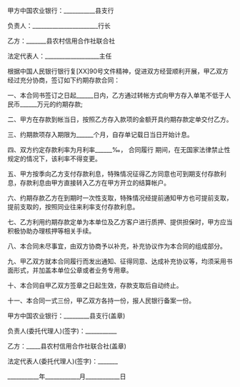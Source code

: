 
 


甲方中国农业银行：___________县支行


负责人：_______________________行长


乙方：_______县农村信用合作社联合社


法定代表人：___________________主任


根据中国人民银行银行复[XX]90号文件精神，促进双方经营顺利开展，甲乙双方经过充分协商，签订如下约期存款合同：


一、本合同书签订之日起______日内，乙方通过转帐方式向甲方存入单笔不低于人民币______万元的约期存款;


二、甲方在存款到帐当日，按照乙方存入款项的金额开具约期存款定单交付乙方。


三、约期款项存入期限为______个月，自存单记载日当日开始计息。


四、双方约定存款利率为月利率______‰，
合同履行
期间，在无国家法律禁止性规定的情况下，该利率不得变更。


五、甲方按季向乙方支付存款利息，特殊情况征得乙方同意也可到期支付存款利息，存款利息由甲方直接转入乙方在甲方开立的结算帐户。


六、约期存款乙方在到期时一次性支取，特殊情况经提前通知甲方也可提前支取，提前支取的，按照同业往来利率支付存款利息。


七、乙方利用约期存款定单为本单位及乙方客户进行质押、提供担保时，甲方应当积极协助办理核押等相关手续。


八、本合同未尽事宜，由双方协商予以补充，补充协议作为本合同的组成部分。


九、甲乙双方就本合同履行而发出通知、征得同意、达成补充协议等，均须采用书面形式，并加盖本单位公章或者业务专用章。


十、本合同自甲乙双方签章之日起生效，存款支取后自动终止。


十一、本合同一式三份，甲乙双方各持一份，报人民银行备案一份。


甲方中国农业银行：_________县支行(盖章)


负责人(委托代理人)(签字)：___________


乙方：_____县农村信用合作社联合社(盖章)


法定代表人(委托代理人)(签字)：_______


___________年____________月____________日
 


 

 
 
 
 
 
  


  
 

  


  


  
 
 
 
 

